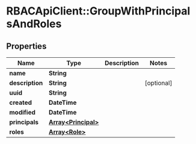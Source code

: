 # RBACApiClient::GroupWithPrincipalsAndRoles

## Properties
Name | Type | Description | Notes
------------ | ------------- | ------------- | -------------
**name** | **String** |  | 
**description** | **String** |  | [optional] 
**uuid** | **String** |  | 
**created** | **DateTime** |  | 
**modified** | **DateTime** |  | 
**principals** | [**Array&lt;Principal&gt;**](Principal.md) |  | 
**roles** | [**Array&lt;Role&gt;**](Role.md) |  | 


